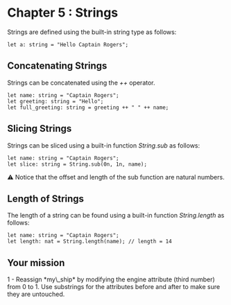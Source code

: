 # Chapter 5 : Strings

<dialog character="mechanics">Red alert captain! When you powered the ship, the engines exploded... Seems like someone sabotaged the igniter! We should find out later. For now, you need to replace the damaged part.</dialog>

Strings are defined using the built-in string type as follows:

```
let a: string = "Hello Captain Rogers";
```

## Concatenating Strings

Strings can be concatenated using the _++_ operator.

```
let name: string = "Captain Rogers";
let greeting: string = "Hello";
let full_greeting: string = greeting ++ " " ++ name;
```

## Slicing Strings

Strings can be sliced using a built-in function _String.sub_ as follows:

```
let name: string = "Captain Rogers";
let slice: string = String.sub(0n, 1n, name);
```

⚠️ Notice that the offset and length of the sub function are natural numbers.

## Length of Strings

The length of a string can be found using a built-in function _String.length_ as follows:

```
let name: string = "Captain Rogers";
let length: nat = String.length(name); // length = 14
```

## Your mission

<!-- prettier-ignore -->1 - Reassign *my\_ship* by modifying the engine attribute (third number) from 0 to 1. Use substrings for the attributes before and after to make sure they are untouched.
